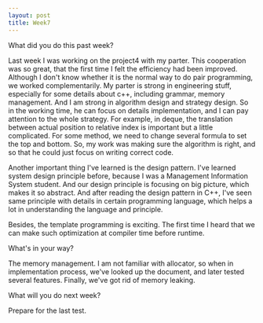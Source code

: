 ```yaml
---
layout: post
title: Week7
---
```


What did you do this past week?

Last week I was working on the project4 with my parter. This cooperation was so great, that the first time I felt the efficiency had been improved. Although I don't know whether it is the normal way to do pair programming, we worked complementarily. My parter is strong in engineering stuff, especially for some details about c++, including grammar, memory management. And I am strong in algorithm design and strategy design. So in the working time, he can focus on details implementation, and I can pay attention to the whole strategy. For example, in deque, the translation between actual position to relative index is important but a little complicated. For some method, we need to change several formula to set the top and bottom. So, my work was making sure the algorithm is right, and so that he could just focus on writing correct code.

Another important thing I've learned is the design pattern. I've learned system design principle before, because I was a Management Information System student. And our design principle is focusing on big picture, which makes it so abstract. And after reading the design pattern in C++, I've seen same principle with details in certain programming language, which helps a lot in understanding the language and principle. 

Besides, the template programming is exciting. The first time I heard that we can make such optimization at compiler time before runtime. 

What's in your way?

The memory management. I am not familiar with allocator, so when in implementation process, we've looked up the document, and later tested several features. Finally, we've got rid of memory leaking. 

What will you do next week?

Prepare for the last test.